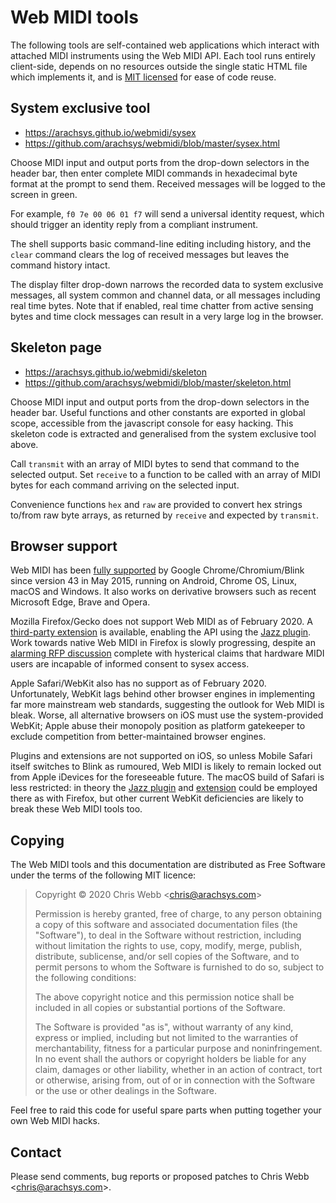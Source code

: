 # Web MIDI tools

The following tools are self-contained web applications which interact with
attached MIDI instruments using the Web MIDI API. Each tool runs entirely
client-side, depends on no resources outside the single static HTML file
which implements it, and is [MIT licensed](#copying) for ease of code reuse.


## System exclusive tool

- <https://arachsys.github.io/webmidi/sysex>
- <https://github.com/arachsys/webmidi/blob/master/sysex.html>

Choose MIDI input and output ports from the drop-down selectors in the
header bar, then enter complete MIDI commands in hexadecimal byte format at
the prompt to send them. Received messages will be logged to the screen in
green.

For example, `f0 7e 00 06 01 f7` will send a universal identity request,
which should trigger an identity reply from a compliant instrument.

The shell supports basic command-line editing including history, and the
`clear` command clears the log of received messages but leaves the command
history intact.

The display filter drop-down narrows the recorded data to system exclusive
messages, all system common and channel data, or all messages including real
time bytes. Note that if enabled, real time chatter from active sensing
bytes and time clock messages can result in a very large log in the browser.


## Skeleton page

- <https://arachsys.github.io/webmidi/skeleton>
- <https://github.com/arachsys/webmidi/blob/master/skeleton.html>

Choose MIDI input and output ports from the drop-down selectors in the
header bar. Useful functions and other constants are exported in global
scope, accessible from the javascript console for easy hacking. This
skeleton code is extracted and generalised from the system exclusive tool
above.

Call `transmit` with an array of MIDI bytes to send that command to the
selected output. Set `receive` to a function to be called with an array of
MIDI bytes for each command arriving on the selected input.

Convenience functions `hex` and `raw` are provided to convert hex strings
to/from raw byte arrays, as returned by `receive` and expected by
`transmit`.


## Browser support

Web MIDI has been [fully supported][1] by Google Chrome/Chromium/Blink since
version 43 in May 2015, running on Android, Chrome OS, Linux, macOS and
Windows. It also works on derivative browsers such as recent Microsoft Edge,
Brave and Opera.

Mozilla Firefox/Gecko does not support Web MIDI as of February 2020. A
[third-party extension][2] is available, enabling the API using the [Jazz
plugin][3]. Work towards native Web MIDI in Firefox is slowly progressing,
despite an [alarming RFP discussion][4] complete with hysterical claims that
hardware MIDI users are incapable of informed consent to sysex access.

Apple Safari/WebKit also has no support as of February 2020. Unfortunately,
WebKit lags behind other browser engines in implementing far more mainstream
web standards, suggesting the outlook for Web MIDI is bleak. Worse, all
alternative browsers on iOS must use the system-provided WebKit; Apple abuse
their monopoly position as platform gatekeeper to exclude competition from
better-maintained browser engines.

Plugins and extensions are not supported on iOS, so unless Mobile Safari
itself switches to Blink as rumoured, Web MIDI is likely to remain locked
out from Apple iDevices for the foreseeable future. The macOS build of
Safari is less restricted: in theory the [Jazz plugin][3] and [extension][2]
could be employed there as with Firefox, but other current WebKit
deficiencies are likely to break these Web MIDI tools too.

[1]: https://www.chromestatus.com/feature/4923613069180928
[2]: https://jazz-soft.net/download/web-midi/
[3]: https://jazz-soft.net/download/Jazz-Plugin/
[4]: https://github.com/mozilla/standards-positions/issues/58


## Copying

The Web MIDI tools and this documentation are distributed as Free Software
under the terms of the following MIT licence:

> Copyright &copy; 2020 Chris Webb \<chris@arachsys.com>
>
> Permission is hereby granted, free of charge, to any person obtaining a
> copy of this software and associated documentation files (the "Software"),
> to deal in the Software without restriction, including without limitation
> the rights to use, copy, modify, merge, publish, distribute, sublicense,
> and/or sell copies of the Software, and to permit persons to whom the
> Software is furnished to do so, subject to the following conditions:
>
> The above copyright notice and this permission notice shall be included in
> all copies or substantial portions of the Software.
>
> The Software is provided "as is", without warranty of any kind, express or
> implied, including but not limited to the warranties of merchantability,
> fitness for a particular purpose and noninfringement. In no event shall
> the authors or copyright holders be liable for any claim,  damages or
> other liability, whether in an action of contract, tort or otherwise,
> arising from, out of or in connection with the Software or the use or
> other dealings in the Software.

Feel free to raid this code for useful spare parts when putting together
your own Web MIDI hacks.


## Contact

Please send comments, bug reports or proposed patches to Chris Webb
\<[chris@arachsys.com](mailto:chris@arachsys.com)>.
